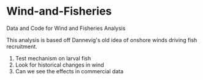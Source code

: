 # Wind-and-Fisheries
Data and Code for Wind and Fisheries Analysis

This analysis is based off Dannevig's old idea of onshore winds driving fish recruitment.

1. Test mechanism on larval fish
2. Look for historical changes in wind
3. Can we see the effects in commercial data
